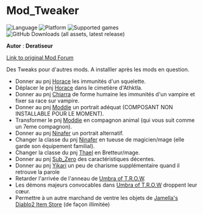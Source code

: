 # Mod_Tweaker

![Language](https://img.shields.io/static/v1?label=language&message=french%20%7C%20&color=informational)
![Platform](https://img.shields.io/static/v1?label=platform&message=windows%20%7C%20macOS%20%7C%20&color=informational)
![Supported games](https://img.shields.io/static/v1?label=supported%20games&message=BG2%20%7C%20BGT%20%7C%20BG2EE%20%7C%20EET%20%7C&color=dodgerblue)
![GitHub Downloads (all assets, latest release)](https://img.shields.io/github/downloads/Deratiseur/Mod_Tweaker/total)

**Autor** : **Deratiseur**

[Link to original Mod Forum](https://www.baldursgateworld.fr/viewtopic.php?t=34693)

Des Tweaks pour d'autres mods. A installler après les mods en question.
- Donner au pnj <a href=https://github.com/Plutonium-X/1D_NPC_Horace>Horace</a> les immunités d'un squelette.
- Déplacer le pnj <a href=https://github.com/Plutonium-X/1D_NPC_Horace>Horace</a> dans le cimetière d'Athktla.
- Donner au pnj <a href=https://github.com/Plutonium-X/1D_NPC_Chiara>Chiarra</a> de forme humaine les immunités d'un vampire et fixer sa race sur vampire.
- Donner au pnj <a href=https://github.com/Plutonium-X/1D_NPC_Moddie>Moddie</a> un portrait adéquat (COMPOSANT NON INSTALLABLE POUR LE MOMENT).
- Transformer le pnj <a href=https://github.com/Plutonium-X/1D_NPC_Moddie>Moddie</a> en compagnon animal (qui vous suit comme un 7eme compagnon).
- Donner au pnj <a href=https://github.com/Plutonium-X/1D_NPC_Ninafer>Ninafer</a> un portrait alternatif.
- Changer la classe du pnj <a href=https://github.com/Plutonium-X/1D_NPC_Ninafer>Ninafer</a> en tueuse de magicien/mage (elle garde son équipement familial).
- Changer la classe du pnj <a href=https://github.com/Plutonium-X/1D_NPC_Thael>Thael</a> en Bretteur/mage.
- Donner au pnj <a href=https://github.com/Endarire/BG2-Sub-Zero-Companion>Sub_Zero</a> des caractéristiques décentes.
- Donner au pnj <a href=https://github.com/Plutonium-X/1D_NPC_Yikari>Yikari</a> un peu de charisme supplémentaire quand il retrouve la parole
- Retarder l'arrivée de l'anneau de <a href=https://github.com/Plutonium-X/FIGHT_Umbra_Of_T.R.O.W>Umbra of T.R.O.W</a>.
- Les démons majeurs convocables dans <a href=https://github.com/Plutonium-X/FIGHT_Umbra_Of_T.R.O.W>Umbra of T.R.O.W</a> droppent leur cœur.
- Permettre à un autre marchand de ventre les objets de <a href=https://github.com/shohysie/BG2MODS>Jamella's Diablo2 Item Store</a> (de façon illimitée)
